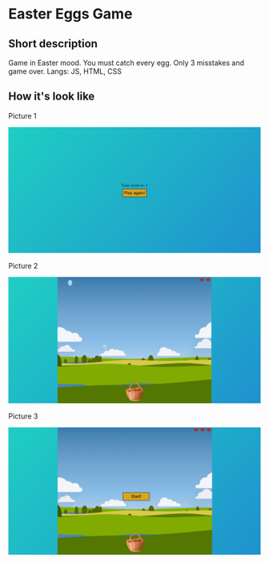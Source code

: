 <h1> Easter Eggs Game </h1>

<h2> Short description </h2>
Game in Easter mood. You must catch every egg. Only 3 misstakes and game over.
Langs: JS, HTML, CSS
 
<h2> How it's look like </h2>
<p>Picture 1</p>
<img src="https://raw.githubusercontent.com/sanetro/Easter-Eggs/main/screens/after-game.png?raw=true">
<p>Picture 2</p>
<img src="https://raw.githubusercontent.com/sanetro/Easter-Eggs/main/screens/in-game.png?raw=true">
<p>Picture 3</p>
<img src="https://raw.githubusercontent.com/sanetro/Easter-Eggs/main/screens/before-game.png?raw=true">

